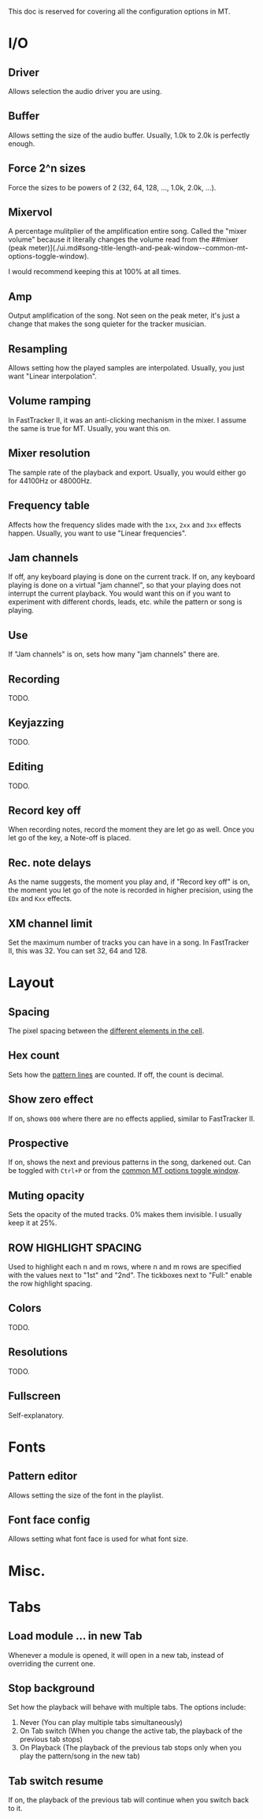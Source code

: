 This doc is reserved for covering all the configuration options in MT.

# I/O

## Driver
Allows selection the audio driver you are using.

## Buffer

Allows setting the size of the audio buffer.
Usually, 1.0k to 2.0k is perfectly enough.

## Force 2^n sizes

Force the sizes to be powers of 2 (32, 64, 128, ..., 1.0k, 2.0k, ...).

## Mixervol

A percentage mulitplier of the amplification entire song.
Called the "mixer volume" because it literally changes the volume read from the
##mixer (peak meter)](./ui.md#song-title-length-and-peak-window--common-mt-options-toggle-window).

I would recommend keeping this at 100% at all times.

## Amp

Output amplification of the song.
Not seen on the peak meter, it's just a change that makes the song quieter for the tracker musician.

## Resampling

Allows setting how the played samples are interpolated.
Usually, you just want "Linear interpolation".

## Volume ramping

In FastTracker II, it was an anti-clicking mechanism in the mixer.
I assume the same is true for MT.
Usually, you want this on.

## Mixer resolution

The sample rate of the playback and export.
Usually, you would either go for 44100Hz or 48000Hz.

## Frequency table

Affects how the frequency slides made with the `1xx`, `2xx` and `3xx` effects happen.
Usually, you want to use "Linear frequencies".

## Jam channels

If off, any keyboard playing is done on the current track.
If on, any keyboard playing is done on a virtual "jam channel",
so that your playing does not interrupt the current playback.
You would want this on if you want to experiment with different chords, leads, etc. while the pattern or song is playing.

## Use

If "Jam channels" is on, sets how many "jam channels" there are.

## Recording

TODO.

## Keyjazzing

TODO.

## Editing

TODO.

## Record key off

When recording notes, record the moment they are let go as well.
Once you let go of the key, a Note-off is placed.

## Rec. note delays

As the name suggests, the moment you play and, if "Record key off" is on, the moment you let go of the note is recorded in higher precision,
using the `EDx` and `Kxx` effects.

## XM channel limit

Set the maximum number of tracks you can have in a song.
In FastTracker II, this was 32.
You can set 32, 64 and 128.

# Layout

## Spacing

The pixel spacing between the
[different elements in the cell](./basics.md#cells).

## Hex count

Sets how the [pattern lines](./basics.md#patterns) are counted.
If off, the count is decimal.

## Show zero effect

If on, shows `000` where there are no effects applied, similar to FastTracker II.

## Prospective

If on, shows the next and previous patterns in the song, darkened out.
Can be toggled with `Ctrl+P` or from the
[common MT options toggle window](./ui.md#song-title-length-and-peak-window--common-mt-options-toggle-window).

## Muting opacity

Sets the opacity of the muted tracks.
0% makes them invisible.
I usually keep it at 25%.

## ROW HIGHLIGHT SPACING

Used to highlight each n and m rows, where n and m rows are specified with
the values next to "1st" and "2nd".
The tickboxes next to "Full:" enable the row highlight spacing.

## Colors

TODO.

## Resolutions

TODO.

## Fullscreen

Self-explanatory.

# Fonts

## Pattern editor

Allows setting the size of the font in the playlist.
<!-- TODO: Pattern editor or Playlist? -->

## Font face config

Allows setting what font face is used for what font size.

# Misc.

# Tabs

## Load module ... in new Tab
Whenever a module is opened, it will open in a new tab, instead of overriding the current one.


## Stop background

Set how the playback will behave with multiple tabs.
The options include:

1. Never (You can play multiple tabs simultaneously)
2. On Tab switch (When you change the active tab, the playback of the previous tab stops)
3. On Playback (The playback of the previous tab stops only when you play the pattern/song in the new tab)

## Tab switch resume

If on, the playback of the previous tab will continue when you switch back to it.
